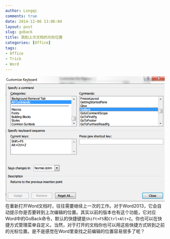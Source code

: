 ```yaml
---
author: Longqi
comments: true
date: 2014-12-06 13:06:04
layout: post
slug: goback
title: 跳到上次文档的光标位置
categories: [Office]
tags:
- Office
- Trick
- Word
---
```

![GoBack](/public/images/goback.png)
在重新打开Word文档时，往往需要继续上一次的工作。对于Word2013，它会自动提示你是否要转到上次编辑的位置。其实以前的版本也有这个功能，它对应Word中的GoBack命令，默认的快捷键是`Shift+F5`和`Ctrl+Alt+Z`。你也可以在快捷方式管理菜单自定义。当然，对于打开的文档你也可以用这些快捷方式转到之前的光标位置。是不是感觉在Word里查找之前编辑的位置容易很多了呢？
